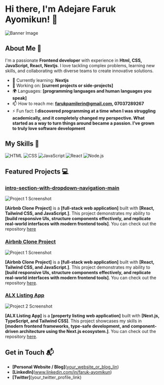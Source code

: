 # Hi there, I'm Adejare Faruk Ayomikun! 👋

![Banner Image]([https://www.google.com/imgres?q=picture%20of%20of%20a%20developer&imgurl=https%3A%2F%2Fwww.michaelpage.com.au%2Fsites%2Fmichaelpage.com.au%2Ffiles%2Fstyles%2Fadvice_node_desktop%2Fpublic%2F2022-01%2FSoftware%2520Developer.jpg.webp%3Fitok%3DFMZ_gBBG&imgrefurl=https%3A%2F%2Fwww.michaelpage.com.au%2Fadvice%2Fjob-description%2Ftechnology%2Fsoftware-developer&docid=bdnOSghvxQ5v8M&tbnid=Y5M-E8CWgfsd7M&vet=12ahUKEwiFjora6aqOAxV9RUEAHVxxJCgQM3oECFwQAA..i&w=770&h=268&hcb=2&ved=2ahUKEwiFjora6aqOAxV9RUEAHVxxJCgQM3oECFwQAA])

## About Me 🚀

I'm a passionate **Frontend developer** with experience in **Html, CSS, JavaScript, React, Nextjs**. I love tackling complex problems, learning new skills, and collaborating with diverse teams to create innovative solutions.

- 🌱 Currently learning: **Nextjs**
- 🔭 Working on: **[current projects or side-projects]**
- 🌍 Languages: **[programming languages and human languages you speak]**
- 📫 How to reach me: **farukpamilerin@gmail.com, 07037289267**
- ⚡ Fun fact: **I discovered programming at a time when I was struggling academically, and it completely changed my perspective. What started as a way to turn things around became a passion. I’ve grown to truly love software development**

## My Skills 🧠

![HTML](https://img.shields.io/badge/-HTML-E34F26?style=flat-square&logo=html5&logoColor=white)
![CSS](https://img.shields.io/badge/-CSS-1572B6?style=flat-square&logo=css3&logoColor=white)
![JavaScript](https://img.shields.io/badge/-JavaScript-F7DF1E?style=flat-square&logo=javascript&logoColor=black)
![React](https://img.shields.io/badge/-React-61DAFB?style=flat-square&logo=react&logoColor=black)
![Node.js](https://img.shields.io/badge/-Node.js-339933?style=flat-square&logo=node.js&logoColor=white)

## Featured Projects 💻

### [intro-section-with-dropdown-navigation-main](project_1_link)

![Project 1 Screenshot](intro-section-with-dropdown-navigation-main/design/desktop-preview.jpg)

**[Airbnb Clone Project]** is a **[full-stack web application]** built with **[React, Tailwind CSS, and JavaScript.]**. This project demonstrates my ability to **[build responsive UIs, structure components effectively, and replicate real-world interfaces with modern frontend tools]**. You can check out the repository [here](project_1_repository_link)

### [Airbnb Clone Project](project_1_link)

![Project 1 Screenshot](project_1_screenshot_url)

**[Airbnb Clone Project]** is a **[full-stack web application]** built with **[React, Tailwind CSS, and JavaScript.]**. This project demonstrates my ability to **[build responsive UIs, structure components effectively, and replicate real-world interfaces with modern frontend tools]**. You can check out the repository [here](project_1_repository_link).

### [ALX Listing App](project_2_link)

![Project 2 Screenshot](project_2_screenshot_url)

**[ALX Listing App]** is a **[property listing web application]** built with **[Next.js, TypeScript, and Tailwind CSS]**. This project showcases my skills in **[modern frontend frameworks, type-safe development, and component-driven architecture using the Next.js ecosystem.]**. You can check out the repository [here](project_2_repository_link).

## Get in Touch 📬

- **[Personal Website / Blog]**([your_website_or_blog_lin](https://sites.google.com/view/adejare-faruk))
- **[LinkedIn]**(www.linkedin.com/in/faruk-ayomikun)
- **[Twitter]**(your_twitter_profile_link)


